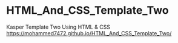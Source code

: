 # HTML_And_CSS_Template_Two
Kasper Template Two Using HTML &amp; CSS
https://mohammed7472.github.io/HTML_And_CSS_Template_Two/
